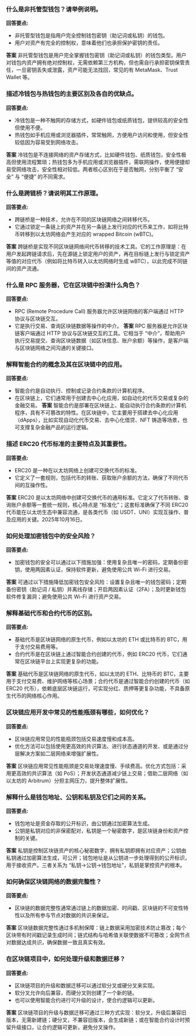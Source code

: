
### 什么是非托管型钱包？请举例说明。

**回答要点:**

- 非托管型钱包是指用户完全控制钱包密钥（助记词或私钥）的钱包。
- 用户对资产有完全的控制权，意味着他们也承担保护密钥的责任。

**答案**
非托管型钱包是用户完全掌握钱包密钥（助记词或私钥）的钱包类型。用户对钱包内资产拥有绝对控制权，无需依赖第三方机构，但也需自行承担密钥保管责任，一旦密钥丢失或泄露，资产可能无法找回，常见的有 MetaMask、Trust Wallet 等。

### 描述冷钱包与热钱包的主要区别及各自的优缺点。

**回答要点:**

- 冷钱包是一种不触网的存储方式，如硬件钱包或纸质钱包，提供较高的安全性但使用不便。
- 热钱包如手机应用或浏览器插件，常常触网，方便用户访问和使用，但安全性较低因为容易受到网络攻击。

**答案**
冷钱包是不连接网络的资产存储方式，比如硬件钱包、纸质钱包，安全性极高但使用流程繁琐；热钱包多为手机应用或浏览器插件，需联网操作，使用便捷却易受网络攻击，安全性相对较低。两者核心区别在于是否触网，分别平衡了 “安全” 与 “便捷” 的不同需求。

### 什么是跨链桥？请说明其工作原理。

**回答要点:**

- 跨链桥是一种技术，允许在不同的区块链网络之间转移代币。
- 它通过锁定一条链上的资产并在另一条链上发行对应的代币来工作，如将比特币转移到以太坊网络会产生对应的 wrapped Bitcoin (wBTC)。

**答案**
跨链桥是实现不同区块链网络间代币转移的技术工具。它的工作原理是：在用户发起跨链请求后，先在源链上锁定用户的资产，再在目标链上发行与锁定资产等值的对应代币（例如将比特币转入以太坊网络时生成 wBTC），以此完成不同链间的资产流通。


### 什么是 RPC 服务器，它在区块链中扮演什么角色？

**回答要点:**

- RPC (Remote Procedure Call) 服务器允许区块链网络的客户端通过 HTTP 协议与区块链交互。
- 它是执行交易、查询区块链数据等操作的中介。
**答案**
RPC 服务器是允许区块链客户端通过 HTTP 协议与区块链交互的工具。它相当于 “中介”，帮助用户执行交易提交、查询区块链数据（如区块信息、账户余额）等操作，是客户端与区块链网络之间沟通的关键接口。

### 解释智能合约的概念及其在区块链中的应用。

**回答要点:**

- 智能合约是自动执行、控制或记录合约条款的计算机程序。
- 在区块链上，它们通常用于创建去中心化应用，如自动化的代币交易或复杂的金融交易。
**答案**
智能合约是部署在区块链上、能自动执行合约条款的计算机程序，具有不可篡改的特性。在区块链中，它主要用于搭建去中心化应用（dApps），比如实现自动化代币交易、去中心化借贷、NFT 铸造等场景，也可支撑复杂金融产品的运行逻辑。

### 描述 ERC20 代币标准的主要特点及其重要性。

**回答要点:**

- ERC20 是一种在以太坊网络上创建可交换代币的标准。
- 它定义了一套规则，包括代币的转账、获取账户余额的方法，确保了不同代币间的互操作性。

**答案**
ERC20 是以太坊网络中创建可交换代币的通用标准。它定义了代币转账、查询账户余额等一套统一规则，核心特点是 “标准化”；这套标准确保了不同 ERC20 代币能在以太坊生态中兼容流通，是各类代币（如 USDT、UNI）实现互操作、普及应用的关键。2025年10月16日。

### 如何处理加密钱包中的安全风险？

**回答要点:**

- 加密钱包的安全可以通过以下措施加强：使用复杂且唯一的密码，定期备份密钥，使用两因素认证，保持软件更新，避免使用公共 Wi-Fi 进行交易。

**答案**
可通过以下措施降低加密钱包安全风险：设置复杂且唯一的钱包密码；定期备份密钥（助记词 / 私钥）并离线存储；开启两因素认证（2FA）；及时更新钱包软件修复漏洞；避免使用公共 Wi-Fi 进行资产交易。

### 解释基础代币和合约代币的区别。

**回答要点:**

- 基础代币是区块链网络的原生代币，例如以太坊的 ETH 或比特币的 BTC，用于支付交易费用等。
- 合约代币是在区块链上通过智能合约创建的代币，例如 ERC20 代币，它们通常在区块链平台上实现更复杂的功能。

**答案**
基础代币是区块链网络的原生代币，如以太坊的 ETH、比特币的 BTC，主要用于支付交易费、维护网络等核心场景；合约代币是通过智能合约创建的代币（如 ERC20 代币），依赖底层区块链运行，可实现分红、质押等更复杂功能，不具备原生代币的网络核心作用。

### 区块链应用开发中常见的性能瓶颈有哪些，如何优化？

**回答要点:**

- 区块链应用常见的性能瓶颈包括交易速度慢和成本高。
- 优化方法可以包括使用更高效的共识算法、进行状态通道的开发、或是通过分层解决方案如二层网络来增强扩展性。

**答案**
区块链应用常见性能瓶颈是交易处理速度慢、手续费高。优化方式包括：采用更高效的共识算法（如 PoS）；开发状态通道减少链上交易；借助二层网络（如以太坊的 Arbitrum）分担主网压力，提升整体扩展性。

### 解释什么是钱包地址、公钥和私钥及它们之间的关系。

**回答要点:**

- 钱包地址是资金存取的公开标识，由公钥通过加密算法生成。
- 公钥是私钥对应的非保密配对，私钥是一个秘密数字，是区块链身份和资产控制的关键。

**答案**
私钥是控制区块链资产的核心秘密数字，拥有私钥即拥有对应资产；公钥由私钥通过加密算法生成，可公开；钱包地址是从公钥进一步处理得到的公开标识，用于接收资产。三者关系为 “私钥→公钥→钱包地址”，私钥是掌控资产的根本。

### 如何确保区块链网络的数据完整性？

**回答要点:**

- 区块链的数据完整性通常通过链上的数据加密、时间戳、区块链的不可变性特性以及所有参与节点对数据的共识来保证。

**答案**
区块链数据完整性通过多机制保障：链上数据采用加密技术防止篡改；每个区块带有时间戳记录生成时间；链式结构与哈希值关联使数据不可篡改；全网节点对数据达成共识，确保数据一致且真实有效。

### 在区块链项目中，如何处理升级和数据迁移？

**回答要点:**

- 区块链项目的升级和数据迁移可以通过软分叉或硬分叉来实现。
- 软分叉允许向后兼容，而硬分叉则创建了一个新的链。
- 也可以使用智能合约进行可升级的设计，使合约逻辑可以更新。

**答案**
区块链项目的升级与数据迁移可通过三种方式实现：软分叉，升级后兼容旧版本，无需新建链；硬分叉，不兼容旧版本，会生成新链；或在智能合约设计时预留升级接口，让合约逻辑可更新，避免分叉操作。
